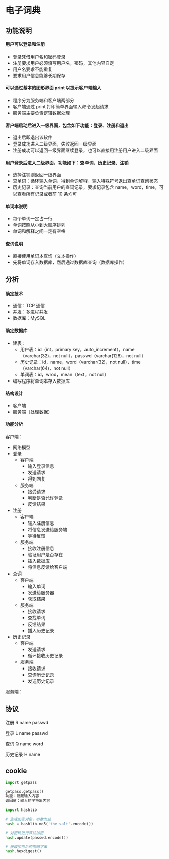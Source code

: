 # 电子词典

## 功能说明

#### 用户可以登录和注册

- 登录凭借用户名和密码登录
- 注册要求用户必须填写用户名，密码，其他内容自定
- 用户名要求不能重复
- 要求用户信息能够长期保存

#### 可以通过基本的图形界面 print 以提示客户端输入

- 程序分为服务端和客户端两部分
- 客户端通过 print 打印简单界面输入命令发起请求
- 服务端主要负责逻辑数据处理

#### 客户端启动后进入一级界面，包含如下功能：登录、注册和退出

- 退出后即退出该软件
- 登录成功进入二级界面，失败返回一级界面
- 注册成功可以返回一级界面继续登录，也可以直接用注册用户进入二级界面

#### 用户登录后进入二级界面，功能如下：查单词、历史记录、注销

- 选择注销则返回一级界面
- 查单词：循环输入单词，得到单词解释，输入特殊符号退出查单词查询状态
- 历史记录：查询当前用户的查词记录，要求记录包含 name，word，time，可以查看所有记录或者前 10 条均可

#### 单词本说明

- 每个单词一定占一行
- 单词按照从小到大顺序排列
- 单词和解释之间一定有空格

#### 查词说明

- 直接使用单词本查询（文本操作）
- 先将单词存入数据库，然后通过数据库查询（数据库操作）

## 分析

#### 确定技术

- 通信：TCP 通信
- 并发：多进程并发
- 数据库：MySQL

#### 确定数据库

- 建表：
  - 用户表：id（int，primary key，auto_increment），name（varchar(32)，not null），passwd（varchar(128)，not null）
  - 历史记录：id，name，word（varchar(32)，not null），time（varchar(64)，not null）
  - 单词表：id，wrod，mean（text，not null）
- 编写程序将单词本存入数据库

#### 结构设计

- 客户端
- 服务端（处理数据）

#### 功能分析

客户端：
- 网络模型
- 登录
  - 客户端
    - 输入登录信息
    - 发送请求
    - 得到回复
  - 服务端
    - 接受请求
    - 判断是否允许登录
    - 反馈结果
- 注册
  - 客户端
    - 输入注册信息
    - 将信息发送给服务端
    - 等待反馈
  - 服务端
    - 接收注册信息
    - 验证用户是否存在
    - 插入数据库
    - 将信息反馈给客户端
- 查词
  - 客户端
    - 输入单词
    - 发送给服务器
    - 获取结果
  - 服务端
    - 接收请求
    - 查找单词
    - 反馈结果
    - 插入历史记录
- 历史记录
  - 客户端
    - 发送请求
    - 循环接收历史记录
  - 服务端
    - 接收请求
    - 查询历史记录
    - 发送历史记录

服务端：

## 协议

注册 R name passwd

登录 L  name passwd 

查词 Q  name word 

历史记录 H name

## cookie

```python
import getpass

getpass.getpass()
功能：隐藏输入内容
返回值：输入的字符串内容
```

```python
import hashlib

# 生成加密对象，参数为盐
hash = hashlib.md5('the salt'.encode())

# 对密码进行算法加密
hash.update(passwd.encode())

# 获取加密后的密码字串
hash.hexdigest()
```


